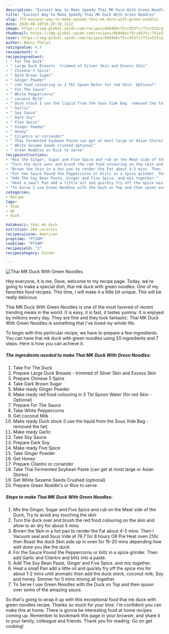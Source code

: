 ```yaml
---
description: "Easiest Way to Make Speedy Thai MK Duck With Green Noodles"
title: "Easiest Way to Make Speedy Thai MK Duck With Green Noodles"
slug: 773-easiest-way-to-make-speedy-thai-mk-duck-with-green-noodles
date: 2020-08-18T15:20:16.112Z
image: https://img-global.cpcdn.com/recipes/6b94b6cf5cc8537c/751x532cq70/thai-mk-duck-with-green-noodles-recipe-main-photo.jpg
thumbnail: https://img-global.cpcdn.com/recipes/6b94b6cf5cc8537c/751x532cq70/thai-mk-duck-with-green-noodles-recipe-main-photo.jpg
cover: https://img-global.cpcdn.com/recipes/6b94b6cf5cc8537c/751x532cq70/thai-mk-duck-with-green-noodles-recipe-main-photo.jpg
author: Nancy Phelps
ratingvalue: 4.7
reviewcount: 4
recipeingredient:
- " For The Duck"
- " Large Duck Breasts  trimmed of Silver Skin and Excess Skin"
- " Chinese 5 Spice"
- " Dark Brown Sugar"
- " Ginger Powder"
- " red food colouring in 3 Tbl Spoon Water for red Skin  Optional"
- " For The Sauce"
- " White Peppercorns"
- " coconut Milk"
- " Duck stock I use the liquid from the Sous Vide Bag  removed the fat"
- " Garlic"
- " Soy Sauce"
- " Dark Soy"
- " Five Spice"
- " Ginger Powder"
- " Honey"
- " Cilantro or coriander"
- " Thai Fermented Soybean Paste can get at most large or Asian Stores"
- " White Sesame Seeds Crushed optional"
- " Green Noddles or Rice to serve"
recipeinstructions:
- "Mix the Ginger, Sugar and Five Spice and rub on the Meat side of the Duck, Try to avoid any touching the skin"
- "Turn the duck over and brush the red food colouring on the skin and allow to air dry for about 5 mins"
- "Brown the Skin in a hot pan to render the Fat about 4-5 mins. Then I Vacuum seal and Sous Vide at 76.7 for 8 hours OR Pre Heat oven 210c then Roast the duck Skin side up in oven for 15-20 mins depending how well done you like the duck."
- "For the Sauce Pound the Peppercorns or blitz in a spice grinder. Then add Garlic and Cilantro and blitz into a paste."
- "Add The Soy Bean Paste, Ginger and Five Spice. and mix together."
- "Heat a small Pan add a little oil and quickly fry off the spice mix for about 1-2 mins until aromatic then add the duck stock, coconut milk, Soy and honey. Simmer for 5 mins mixing all together."
- "To Serve I use Green Noodles with the Duck on Top and then spoon over some of the amazing sauce."
categories:
- Recipe
tags:
- thai
- mk
- duck

katakunci: thai mk duck 
nutrition: 284 calories
recipecuisine: American
preptime: "PT28M"
cooktime: "PT59M"
recipeyield: "3"
recipecategory: Dinner

---
```



![Thai MK Duck With Green Noodles](https://img-global.cpcdn.com/recipes/6b94b6cf5cc8537c/751x532cq70/thai-mk-duck-with-green-noodles-recipe-main-photo.jpg)

Hey everyone, it is me, Dave, welcome to my recipe page. Today, we're going to make a special dish, thai mk duck with green noodles. One of my favorites food recipes. This time, I will make it a little bit unique. This will be really delicious.

Thai MK Duck With Green Noodles is one of the most favored of recent trending meals in the world. It is easy, it is fast, it tastes yummy. It is enjoyed by millions every day. They are fine and they look fantastic. Thai MK Duck With Green Noodles is something that I've loved my whole life.




To begin with this particular recipe, we have to prepare a few ingredients. You can have thai mk duck with green noodles using 20 ingredients and 7 steps. Here is how you can achieve it.

<!--inarticleads1-->

##### The ingredients needed to make Thai MK Duck With Green Noodles:

1. Take  For The Duck
1. Prepare  Large Duck Breasts - trimmed of Silver Skin and Excess Skin
1. Prepare  Chinese 5 Spice
1. Take  Dark Brown Sugar
1. Make ready  Ginger Powder
1. Make ready  red food colouring in 3 Tbl Spoon Water (for red Skin - Optional)
1. Prepare  For The Sauce
1. Take  White Peppercorns
1. Get  coconut Milk
1. Make ready  Duck stock (I use the liquid from the Sous Vide Bag - removed the fat)
1. Make ready  Garlic
1. Take  Soy Sauce
1. Prepare  Dark Soy
1. Make ready  Five Spice
1. Take  Ginger Powder
1. Get  Honey
1. Prepare  Cilantro or coriander
1. Take  Thai Fermented Soybean Paste (can get at most large or Asian Stores)
1. Get  White Sesame Seeds Crushed (optional)
1. Prepare  Green Noddle&#39;s or Rice to serve




<!--inarticleads2-->

##### Steps to make Thai MK Duck With Green Noodles:

1. Mix the Ginger, Sugar and Five Spice and rub on the Meat side of the Duck, Try to avoid any touching the skin
1. Turn the duck over and brush the red food colouring on the skin and allow to air dry for about 5 mins
1. Brown the Skin in a hot pan to render the Fat about 4-5 mins. Then I Vacuum seal and Sous Vide at 76.7 for 8 hours OR Pre Heat oven 210c then Roast the duck Skin side up in oven for 15-20 mins depending how well done you like the duck.
1. For the Sauce Pound the Peppercorns or blitz in a spice grinder. Then add Garlic and Cilantro and blitz into a paste.
1. Add The Soy Bean Paste, Ginger and Five Spice. and mix together.
1. Heat a small Pan add a little oil and quickly fry off the spice mix for about 1-2 mins until aromatic then add the duck stock, coconut milk, Soy and honey. Simmer for 5 mins mixing all together.
1. To Serve I use Green Noodles with the Duck on Top and then spoon over some of the amazing sauce.




So that's going to wrap it up with this exceptional food thai mk duck with green noodles recipe. Thanks so much for your time. I'm confident you can make this at home. There is gonna be interesting food at home recipes coming up. Remember to bookmark this page in your browser, and share it to your family, colleague and friends. Thank you for reading. Go on get cooking!
